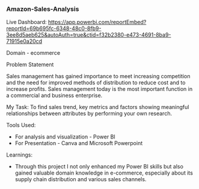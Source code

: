 ### Amazon-Sales-Analysis

Live Dashboard: https://app.powerbi.com/reportEmbed?reportId=69b695fc-6348-48c0-8fb9-3ee8d5aeb625&autoAuth=true&ctid=f32b2380-e473-4691-8ba9-71915e0a20cd

Domain - ecommerce

Problem Statement

Sales management has gained importance to meet increasing competition and the
need for improved methods of distribution to reduce cost and to increase profits. Sales
management today is the most important function in a commercial and business
enterprise.

My Task: To find sales trend, key metrics and factors showing meaningful relationships between
attributes by performing your own research.

Tools Used: 
- For analysis and visualization - Power BI
- For Presentation - Canva and Microsoft Powerpoint

Learnings:
- Through this project I not only enhanced my Power BI skills but also gained valuable domain knowledge in e-commerce, especially about its supply chain distribution and various sales channels. 
